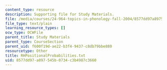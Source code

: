```yaml
---
content_type: resource
description: Supporting file for Study Materials.
file: /media/courses/24-964-topics-in-phonology-fall-2004/8577dd97a897545b0734c3b4987c3660_RHPositionalProbabilities.txt
file_type: text/plain
learning_resource_types: []
ocw_type: OCWFile
parent_title: Study Materials
parent_type: CourseSection
parent_uid: f600f19d-ae22-b3f4-9437-c8db79bbe880
resourcetype: Other
title: RHPositionalProbabilities.txt
uid: 8577dd97-a897-545b-0734-c3b4987c3660
---
```

